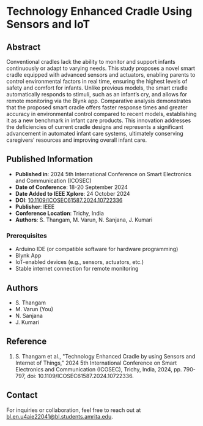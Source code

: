 # Technology Enhanced Cradle Using Sensors and IoT

## Abstract
Conventional cradles lack the ability to monitor and support infants continuously or adapt to varying needs. This study proposes a novel smart cradle equipped with advanced sensors and actuators, enabling parents to control environmental factors in real time, ensuring the highest levels of safety and comfort for infants. Unlike previous models, the smart cradle automatically responds to stimuli, such as an infant’s cry, and allows for remote monitoring via the Blynk app. Comparative analysis demonstrates that the proposed smart cradle offers faster response times and greater accuracy in environmental control compared to recent models, establishing it as a new benchmark in infant care products. This innovation addresses the deficiencies of current cradle designs and represents a significant advancement in automated infant care systems, ultimately conserving caregivers’ resources and improving overall infant care.

## Published Information
- **Published in**: 2024 5th International Conference on Smart Electronics and Communication (ICOSEC)
- **Date of Conference**: 18-20 September 2024
- **Date Added to IEEE Xplore**: 24 October 2024
- **DOI**: [10.1109/ICOSEC61587.2024.10722336](https://doi.org/10.1109/ICOSEC61587.2024.10722336)
- **Publisher**: IEEE
- **Conference Location**: Trichy, India
- **Authors**: S. Thangam, M. Varun, N. Sanjana, J. Kumari

### Prerequisites
- Arduino IDE (or compatible software for hardware programming)
- Blynk App
- IoT-enabled devices (e.g., sensors, actuators, etc.)
- Stable internet connection for remote monitoring


## Authors
- S. Thangam
- M. Varun (You)
- N. Sanjana
- J. Kumari

## Reference
1. S. Thangam et al., "Technology Enhanced Cradle by using Sensors and Internet of Things," 2024 5th International Conference on Smart Electronics and Communication (ICOSEC), Trichy, India, 2024, pp. 790-797, doi: 10.1109/ICOSEC61587.2024.10722336.

## Contact
For inquiries or collaboration, feel free to reach out at [bl.en.u4aie22041@bl.students.amrita.edu](mailto:bl.en.u4aie22041@bl.students.amrita.edu).
